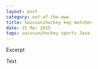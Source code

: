```yaml
---
layout: post
category: out-of-the-www
title: Swissunihockey key matcher
date: 15 Mar 2015
tags: swissunihockey sports Java
---
```


Excerpt


Text